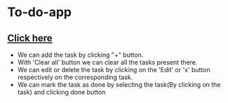 # To-do-app
<h2><a href="https://aarchit21.github.io/To-do-app/todoapp.html">Click here</a></h2>

<ul >
<li>We can add the task by clicking "+" button.</li>
<li>With 'Clear all' button we can clear all the tasks present there.</li>
<li>We can edit or delete the task by clicking on the 'Edit' or 'x' button respectively on the corresponding task.</li>
<li>We can mark the task as done by selecting the task(By clicking on the task) and clicking done button</li>
</ul>
